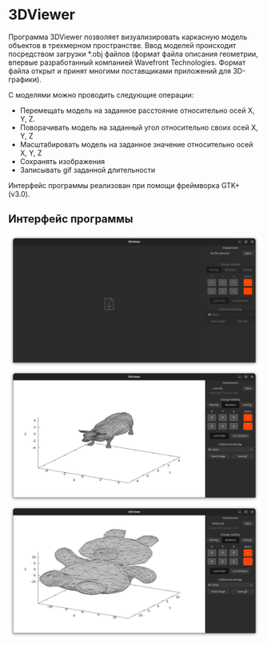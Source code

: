 # 3DViewer

Программа 3DViewer позволяет визуализировать каркасную модель объектов в трехмерном пространстве. Ввод моделей происходит посредством загрузки *.obj файлов (формат файла описания геометрии, впервые разработанный компанией Wavefront Technologies. Формат файла открыт и принят многими поставщиками приложений для 3D-графики).

С моделями можно проводить следующие операции:
- Перемещать модель на заданное расстояние относительно осей X, Y, Z.
- Поворачивать модель на заданный угол относительно своих осей X, Y, Z
- Масштабировать модель на заданное значение относительно осей X, Y, Z
- Сохранять изображения
- Записывать gif заданной длительности

Интерфейс программы реализован при помощи фреймворка GTK+ (v3.0).

## Интерфейс программы

![initial_view](misc/readme_image/initial_view.png)
![cow](misc/readme_image/cow.png)
![teddy](misc/readme_image/teddy.png)